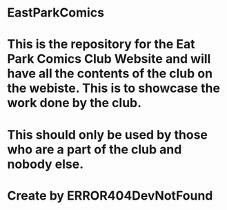 # EastParkComics

# This is the repository for the Eat Park Comics Club Website and will have all the contents of the club on the webiste. This is to showcase the work done by the club.

# This should only be used by those who are a part of the club and nobody else.

# Create by ERROR404DevNotFound

